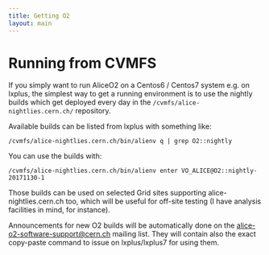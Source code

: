 ```yaml
---
title: Getting O2
layout: main
---
```


# Running from CVMFS

If you simply want to run AliceO2 on a Centos6 / Centos7 system e.g. on
lxplus, the simplest way to get a running environment is to use the nightly
builds which get deployed every day in the `/cvmfs/alice-nightlies.cern.ch/`
repository.

Available builds can be listed from lxplus with something like:

    /cvmfs/alice-nightlies.cern.ch/bin/alienv q | grep O2::nightly

You can use the builds with:

    /cvmfs/alice-nightlies.cern.ch/bin/alienv enter VO_ALICE@O2::nightly-20171130-1

Those builds can be used on selected Grid sites supporting
alice-nightlies.cern.ch too, which will be useful for off-site testing (I have
analysis facilities in mind, for instance).

Announcements for new O2 builds will be automatically done on the
alice-o2-software-support@cern.ch mailing list. They will contain also the
exact copy-paste command to issue on lxplus/lxplus7 for using them.
